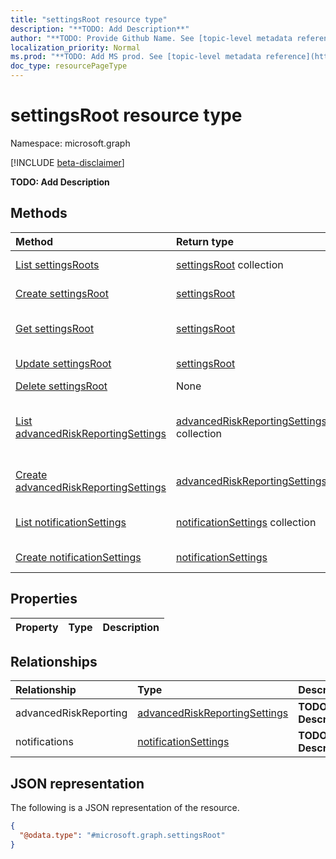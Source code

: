 ```yaml
---
title: "settingsRoot resource type"
description: "**TODO: Add Description**"
author: "**TODO: Provide Github Name. See [topic-level metadata reference](https://msgo.azurewebsites.net/add/document/guidelines/metadata.html#topic-level-metadata)**"
localization_priority: Normal
ms.prod: "**TODO: Add MS prod. See [topic-level metadata reference](https://msgo.azurewebsites.net/add/document/guidelines/metadata.html#topic-level-metadata)**"
doc_type: resourcePageType
---
```


# settingsRoot resource type

Namespace: microsoft.graph

[!INCLUDE [beta-disclaimer](../../includes/beta-disclaimer.md)]

**TODO: Add Description**

## Methods
|Method|Return type|Description|
|:---|:---|:---|
|[List settingsRoots](../api/settingsroot-list.md)|[settingsRoot](../resources/settingsroot.md) collection|Get a list of the [settingsRoot](../resources/settingsroot.md) objects and their properties.|
|[Create settingsRoot](../api/settingsroot-create.md)|[settingsRoot](../resources/settingsroot.md)|Create a new [settingsRoot](../resources/settingsroot.md) object.|
|[Get settingsRoot](../api/settingsroot-get.md)|[settingsRoot](../resources/settingsroot.md)|Read the properties and relationships of a [settingsRoot](../resources/settingsroot.md) object.|
|[Update settingsRoot](../api/settingsroot-update.md)|[settingsRoot](../resources/settingsroot.md)|Update the properties of a [settingsRoot](../resources/settingsroot.md) object.|
|[Delete settingsRoot](../api/settingsroot-delete.md)|None|Deletes a [settingsRoot](../resources/settingsroot.md) object.|
|[List advancedRiskReportingSettings](../api/settingsroot-list-advancedriskreporting.md)|[advancedRiskReportingSettings](../resources/advancedriskreportingsettings.md) collection|Get the advancedRiskReportingSettings resources from the advancedRiskReporting navigation property.|
|[Create advancedRiskReportingSettings](../api/settingsroot-post-advancedriskreporting.md)|[advancedRiskReportingSettings](../resources/advancedriskreportingsettings.md)|Create a new advancedRiskReportingSettings object.|
|[List notificationSettings](../api/settingsroot-list-notifications.md)|[notificationSettings](../resources/notificationsettings.md) collection|Get the notificationSettings resources from the notifications navigation property.|
|[Create notificationSettings](../api/settingsroot-post-notifications.md)|[notificationSettings](../resources/notificationsettings.md)|Create a new notificationSettings object.|

## Properties
|Property|Type|Description|
|:---|:---|:---|

## Relationships
|Relationship|Type|Description|
|:---|:---|:---|
|advancedRiskReporting|[advancedRiskReportingSettings](../resources/advancedriskreportingsettings.md)|**TODO: Add Description**|
|notifications|[notificationSettings](../resources/notificationsettings.md)|**TODO: Add Description**|

## JSON representation
The following is a JSON representation of the resource.
<!-- {
  "blockType": "resource",
  "keyProperty": "id",
  "@odata.type": "microsoft.graph.settingsRoot",
  "openType": false
}
-->
``` json
{
  "@odata.type": "#microsoft.graph.settingsRoot"
}
```

